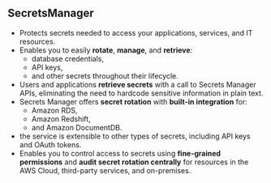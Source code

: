## SecretsManager

* Protects secrets needed to access your applications, services, and IT resources. 
* Enables you to easily **rotate**, **manage**, and **retrieve**:
  * database credentials, 
  * API keys, 
  * and other secrets throughout their lifecycle. 
* Users and applications **retrieve secrets** with a call to Secrets Manager APIs, eliminating the need to hardcode sensitive information in plain text. 
* Secrets Manager offers **secret rotation** with **built-in integration** for:
  * Amazon RDS, 
  * Amazon Redshift, 
  * and Amazon DocumentDB.
* the service is extensible to other types of secrets, including API keys and OAuth tokens. 
* Enables you to control access to secrets using **fine-grained permissions** and **audit secret rotation centrally** for resources in the AWS Cloud, third-party services, and on-premises.